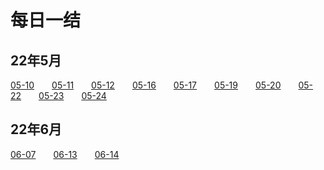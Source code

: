 # 每日一结

## 22年5月

[05-10](/每日一结/22_05_10)  [05-11](/每日一结/22_05_11)  [05-12](/每日一结/22_05_12)  [05-16](/每日一结/22_05_16)  [05-17](/每日一结/22_05_17)  [05-19](/每日一结/22_05_19)  [05-20](/每日一结/22_05_20)  [05-22](/每日一结/22_05_22)  [05-23](/每日一结/22_05_23)  [05-24](/每日一结/22_05_24)

## 22年6月

[06-07](/每日一结/22_06_07)  [06-13](/每日一结/22_06_13)  [06-14](/每日一结/22_06_14)
